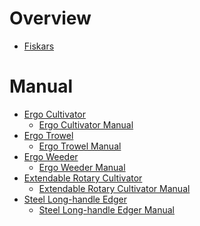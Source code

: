 # Overview

- [Fiskars](https://www.fiskars.com/)

# Manual

- [Ergo Cultivator](https://www.fiskars.com/en-us/gardening-and-yard-care/products/cultivating-tools/ergo-cultivator-300s-384240-1007)
    - [Ergo Cultivator Manual]()
- [Ergo Trowel](https://www.fiskars.com/en-us/gardening-and-yard-care/products/cultivating-tools/ergo-trowel-300s-384220-1008)
    - [Ergo Trowel Manual]()
- [Ergo Weeder](https://www.fiskars.com/en-us/gardening-and-yard-care/products/cultivating-tools/ergo-weeder-300s-384200-1001)
    - [Ergo Weeder Manual]()
- [Extendable Rotary Cultivator](https://www.fiskars.com/en-us/gardening-and-yard-care/products/cultivating-tools/extendable-rotary-cultivator-40-60-98966935)
    - [Extendable Rotary Cultivator Manual]()
- [Steel Long-handle Edger](https://www.fiskars.com/en-us/gardening-and-yard-care/products/shovels-and-digging-tools/steel-long-handle-edger-35-in-398930)
    - [Steel Long-handle Edger Manual]()
